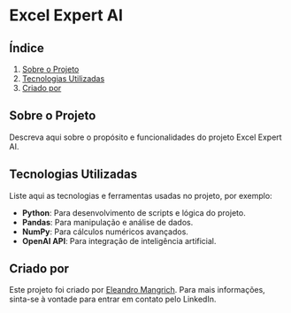 # Excel Expert AI

## Índice

1. [Sobre o Projeto](#sobre-o-projeto)
2. [Tecnologias Utilizadas](#tecnologias-utilizadas)
3. [Criado por](#criado-por)

## Sobre o Projeto

Descreva aqui sobre o propósito e funcionalidades do projeto Excel Expert AI.

## Tecnologias Utilizadas

Liste aqui as tecnologias e ferramentas usadas no projeto, por exemplo:

- **Python**: Para desenvolvimento de scripts e lógica do projeto.
- **Pandas**: Para manipulação e análise de dados.
- **NumPy**: Para cálculos numéricos avançados.
- **OpenAI API**: Para integração de inteligência artificial.

## Criado por

Este projeto foi criado por [Eleandro Mangrich](https://www.linkedin.com/in/eleandro-mangrich). Para mais informações, sinta-se à vontade para entrar em contato pelo LinkedIn.